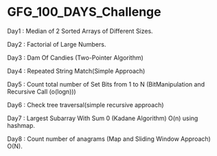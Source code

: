 # GFG_100_DAYS_Challenge
Day1 : Median of 2 Sorted Arrays of Different Sizes.

Day2 : Factorial of Large Numbers.

Day3 : Dam Of Candies (Two-Pointer Algorithm)

Day4 : Repeated String Match(Simple Approach)

Day5 : Count total number of Set Bits from 1 to N (BitManipulation and Recursive Call (o(logn))) 

Day6 : Check tree traversal(simple recursive approach)

Day7 : Largest Subarray With Sum 0 (Kadane Algorithm) O(n) using hashmap.

Day8 : Count number of anagrams (Map and Sliding Window Approach) O(N).

